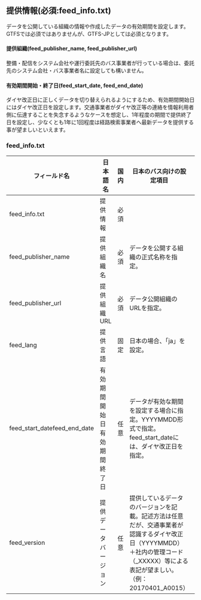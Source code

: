 ## 提供情報(必須:feed_info.txt)
データを公開している組織の情報や作成したデータの有効期間を設定します。GTFSでは必須ではありませんが、GTFS-JPとしては必須となります。

#### 提供組織(feed_publisher_name, feed_publisher_url)
整備・配信をシステム会社や運行委託先のバス事業者が行っている場合は、委託先のシステム会社・バス事業者名に設定しても構いません。
#### 有効期間開始・終了日(feed_start_date, feed_end_date)
ダイヤ改正日に正しくデータを切り替えられるようにするため、有効期間開始日にはダイヤ改正日を設定します。交通事業者がダイヤ改正等の連絡を情報利用者側に伝達することを失念するようなケースを想定し、1年程度の期間で提供終了日を設定し、少なくとも1年に1回程度は経路検索事業者へ最新データを提供する事が望ましいといえます。

###  feed_info.txt

| フィールド名 | 日本語名 | 国内 | 日本のバス向けの設定項目 | 設定例 |
|------------------------------|------------------------------|------|-------------|---------|
| feed_info.txt | 提供情報 | 必須 |  |  |
| feed_publisher_name | 提供組織名 | 必須 | データを公開する組織の正式名称を指定。 | 東京都交通局 |
| feed_publisher_url | 提供組織 URL | 必須 | データ公開組織のURLを指定。 | http://www.kotsu.metro.tokyo.jp/bus/ |
| feed_lang | 提供言語 | 固定 | 日本の場合、「ja」を設定。 | ja |
| feed_start_datefeed_end_date | 有効期間開始日有効期間終了日 | 任意 | データが有効な期間を設定する場合に指定。YYYYMMDD形式で指定。feed_start_dateには、ダイヤ改正日を指定。 | 省略 |
| feed_version | 提供データバージ ョン | 任意 | 提供しているデータのバージョンを記載。記述方法は任意だが、交通事業者が認識するダイヤ改正日（YYYYMMDD）＋社内の管理コード（_XXXXX）等による表記が望ましい。（例：20170401_A0015） | 省略 |
